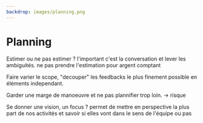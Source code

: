 ```yaml
---
backdrop: images/planning.png
---
```


# Planning

Estimer ou ne pas estimer ? 
l'important c'est la conversation et lever les ambiguités.
ne pas prendre l'estimation pour argent comptant

Faire varier le scope, 
"decouper" les feedbacks le plus finement possible en éléments independant.

Garder une marge de manoeuvre et ne pas plannifier trop loin. -> risque

Se donner une vision, un focus ?
permet de mettre en perspective la plus part de nos activités et savoir si elles vont dans le sens de l'équipe ou pas

<Item id="3"/>

<Page url="/4" instructions="" action="Continuer ma journée" condition="none" />

<LastPage/>

